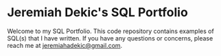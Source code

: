# Jeremiah Dekic's SQL Portfolio

Welcome to my SQL Portfolio. This code repository contains examples of SQL(s) that I have written. If you have any questions or concerns, please reach me at jeremiahadekic@gmail.com.
